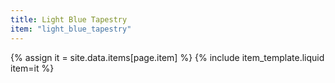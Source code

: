 ```yaml
---
title: Light Blue Tapestry
item: "light_blue_tapestry"
---
```


{% assign it = site.data.items[page.item] %}
{% include item_template.liquid item=it %}

